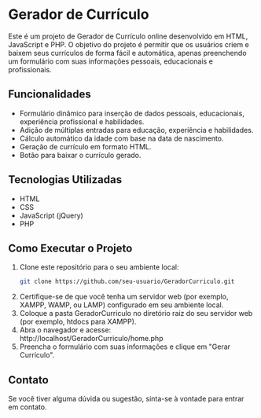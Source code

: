 # Gerador de Currículo

Este é um projeto de Gerador de Currículo online desenvolvido em HTML, JavaScript e PHP. O objetivo do projeto é permitir que os usuários criem e baixem seus currículos de forma fácil e automática, apenas preenchendo um formulário com suas informações pessoais, educacionais e profissionais.

## Funcionalidades

- Formulário dinâmico para inserção de dados pessoais, educacionais, experiência profissional e habilidades.
- Adição de múltiplas entradas para educação, experiência e habilidades.
- Cálculo automático da idade com base na data de nascimento.
- Geração de currículo em formato HTML.
- Botão para baixar o currículo gerado.

## Tecnologias Utilizadas

- HTML
- CSS
- JavaScript (jQuery)
- PHP


## Como Executar o Projeto

1. Clone este repositório para o seu ambiente local:
   ```sh
   git clone https://github.com/seu-usuario/GeradorCurriculo.git
2. Certifique-se de que você tenha um servidor web (por exemplo, XAMPP, WAMP, ou LAMP) configurado em seu ambiente local.
3. Coloque a pasta GeradorCurriculo no diretório raiz do seu servidor web (por exemplo, htdocs para XAMPP).
4. Abra o navegador e acesse:
     http://localhost/GeradorCurriculo/home.php
5. Preencha o formulário com suas informações e clique em "Gerar Currículo".

## Contato

Se você tiver alguma dúvida ou sugestão, sinta-se à vontade para entrar em contato.
